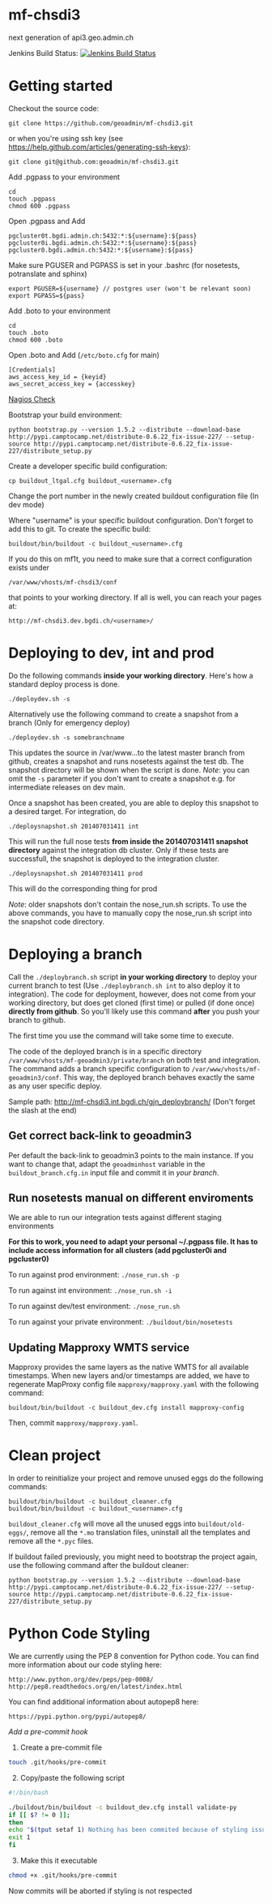 mf-chsdi3
=========

next generation of api3.geo.admin.ch

Jenkins Build Status: [![Jenkins Build Status](https://jenkins.dev.bgdi.ch/buildStatus/icon?job=chsdi3)](https://jenkins.dev.bgdi.ch/job/chsdi3/)

# Getting started

Checkout the source code:

    git clone https://github.com/geoadmin/mf-chsdi3.git

or when you're using ssh key (see https://help.github.com/articles/generating-ssh-keys):

    git clone git@github.com:geoadmin/mf-chsdi3.git

Add .pgpass to your environment

    cd
    touch .pgpass
    chmod 600 .pgpass

Open .pgpass and Add

    pgcluster0t.bgdi.admin.ch:5432:*:${username}:${pass}
    pgcluster0i.bgdi.admin.ch:5432:*:${username}:${pass}
    pgcluster0.bgdi.admin.ch:5432:*:${username}:${pass}

Make sure PGUSER and PGPASS is set in your .bashrc (for nosetests, potranslate and sphinx)

    export PGUSER=${username} // postgres user (won't be relevant soon)
    export PGPASS=${pass}

Add .boto to your environment

    cd
    touch .boto
    chmod 600 .boto

Open .boto and Add (`/etc/boto.cfg` for main)

    [Credentials]
    aws_access_key_id = {keyid}
    aws_secret_access_key = {accesskey}

[Nagios Check](https://dashboard.prod.bgdi.ch/cgi-bin/nagios3/extinfo.cgi?type=2&host=ip-10-220-4-46.eu-west-1.compute.internal&service=DynamoDB+backup)

Bootstrap your build environment:

    python bootstrap.py --version 1.5.2 --distribute --download-base http://pypi.camptocamp.net/distribute-0.6.22_fix-issue-227/ --setup-source http://pypi.camptocamp.net/distribute-0.6.22_fix-issue-227/distribute_setup.py

Create a developer specific build configuration:

    cp buildout_ltgal.cfg buildout_<username>.cfg

Change the port number in the newly created buildout configuration file (In dev mode)

Where "username" is your specific buildout configuration. Don't forget to add this to git. To create the specific build:

    buildout/bin/buildout -c buildout_<username>.cfg

If you do this on mf1t, you need to make sure that a correct configuration exists under
    
    /var/www/vhosts/mf-chsdi3/conf

that points to your working directory. If all is well, you can reach your pages at:

    http://mf-chsdi3.dev.bgdi.ch/<username>/

# Deploying to dev, int and prod

Do the following commands **inside your working directory**. Here's how a standard
deploy process is done.

`./deploydev.sh -s`

Alternatively use the following command to create a snapshot from a branch (Only for emergency deploy)

`./deploydev.sh -s somebranchname`

This updates the source in /var/www...to the latest master branch from github,
creates a snapshot and runs nosetests against the test db. The snapshot directory
will be shown when the script is done. *Note*: you can omit the `-s` parameter if
you don't want to create a snapshot e.g. for intermediate releases on dev main.

Once a snapshot has been created, you are able to deploy this snapshot to a
desired target. For integration, do

`./deploysnapshot.sh 201407031411 int`

This will run the full nose tests **from inside the 201407031411 snapshot directory** against the integration db cluster. Only if these tests are successfull, the snapshot is deployed to the integration cluster.

`./deploysnapshot.sh 201407031411 prod`

This will do the corresponding thing for prod

*Note*: older snapshots don't contain the nose_run.sh scripts. To use the above
commands, you have to manually copy the nose_run.sh script into the snapshot code
directory.

# Deploying a branch

Call the `./deploybranch.sh` script **in your working directory** to deploy your current
branch to test (Use `./deploybranch.sh int` to also deploy it to integration).
The code for deployment, however, does not come from your working directory,
but does get cloned (first time) or pulled (if done once) **directly from github**.
So you'll likely use this command **after** you push your branch to github.

The first time you use the command will take some time to execute.

The code of the deployed branch is in a specific directory 
`/var/www/vhosts/mf-geoadmin3/private/branch` on both test and integration.
The command adds a branch specific configuration to
`/var/www/vhosts/mf-geoadmin3/conf`. This way, the deployed branch
behaves exactly the same as any user specific deploy.

Sample path:
http://mf-chsdi3.int.bgdi.ch/gjn_deploybranch/ (Don't forget the slash at the end)

## Get correct back-link to geoadmin3
Per default the back-link to geoadmin3 points to the main instance. If you
want to change that, adapt the `geoadminhost` variable in the
`buildout_branch.cfg.in` input file and commit it in *your branch*.

## Run nosetests manual on different enviroments
We are able to run our integration tests against different staging environments

**For this to work, you need to adapt your personal ~/.pgpass file. It has to
include access information for all clusters (add pgcluster0i and pgcluster0)**

To run against prod environment:
`./nose_run.sh -p`

To run against int environment:
`./nose_run.sh -i`

To run against dev/test environment:
`./nose_run.sh`

To run against your private environment:
`./buildout/bin/nosetests`

## Updating Mapproxy WMTS service
Mapproxy provides the same layers as the native WMTS for all available timestamps. When new layers and/or timestamps are added,
we have to regenerate MapProxy config file `mapproxy/mapproxy.yaml` with the following command:

    buildout/bin/buildout -c buildout_dev.cfg install mapproxy-config

Then, commit `mapproxy/mapproxy.yaml`.

# Clean project
In order to reinitialize your project and remove unused eggs do the following commands:

    buildout/bin/buildout -c buildout_cleaner.cfg
    buildout/bin/buildout -c buildout_<username>.cfg

`buildout_cleaner.cfg` will move all the unused eggs into `buildout/old-eggs/`, remove all the `*.mo` translation files, uninstall all the templates and remove all the `*.pyc` files.

If buildout failed previously, you might need to bootstrap the project again, use the following command after the buildout cleaner:

    python bootstrap.py --version 1.5.2 --distribute --download-base http://pypi.camptocamp.net/distribute-0.6.22_fix-issue-227/ --setup-source http://pypi.camptocamp.net/distribute-0.6.22_fix-issue-227/distribute_setup.py

# Python Code Styling

We are currently using the PEP 8 convention for Python code.
You can find more information about our code styling here:

    http://www.python.org/dev/peps/pep-0008/
    http://pep8.readthedocs.org/en/latest/index.html

You can find additional information about autopep8 here:

    https://pypi.python.org/pypi/autopep8/

*Add a pre-commit hook*

1. Create a pre-commit file

  ```bash
touch .git/hooks/pre-commit
  ```

2. Copy/paste the following script

  ```bash
#!/bin/bash

./buildout/bin/buildout -c buildout_dev.cfg install validate-py
if [[ $? != 0 ]];
then
  echo "$(tput setaf 1) Nothing has been commited because of styling issues, please fix it according to the comments above $(tput sgr0)"
  exit 1
fi
  ```

3. Make this it executable

  ```bash
chmod +x .git/hooks/pre-commit
  ```

Now commits will be aborted if styling is not respected
